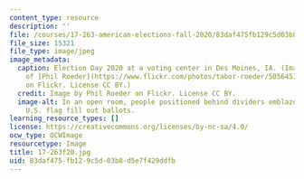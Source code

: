 ```yaml
---
content_type: resource
description: ''
file: /courses/17-263-american-elections-fall-2020/83daf475fb129c5d03b8d5e7f429ddfb_17-263f20.jpg
file_size: 15321
file_type: image/jpeg
image_metadata:
  caption: Election Day 2020 at a voting center in Des Moines, IA. (Image courtesy
    of [Phil Roeder](https://www.flickr.com/photos/tabor-roeder/50564517847/in/photolist-2k3dnvR-2jdSD3v-2k4oN16-2k5eWAd-2k4o6NM-2k3dmGr-2k3dnC4-2k3drAV-2k4gikv-2k4kHAA-2jQj4md-2k3fFbm-2k4k1op-2jYfiVW-2k4k1pM-2k4o6Mu-2k4jo7y-2k3eUBk-2k38V5Z-2k3yZqX-2jYJEL6-2k3cJiU-2jYj2cf-2k4xPW8-2k3fDTM-2k4oMV1-2k4giq5-2k4gisQ-2k3cDUd-2k3drPk-2k38ReN-2k4jo6G-2jKi9tu-2k3cJan-2k3dnmc-2k3cHA1-2k3dnHV-2k38QXq-2k3cHK9-2k3dmNU-2jbdKTG-2kcuaky-2jbdNUr-2k1Hjom-2jb9PDX-2jb9S7N-2jbcKLt-2jbdN17-2jb9U6s-2jbcFTU)
    on Flickr. License CC BY.)
  credit: Image by Phil Roeder on Flickr. License CC BY.
  image-alt: In an open room, people positioned behind dividers emblazoned with the
    U.S. flag fill out ballots.
learning_resource_types: []
license: https://creativecommons.org/licenses/by-nc-sa/4.0/
ocw_type: OCWImage
resourcetype: Image
title: 17-263f20.jpg
uid: 83daf475-fb12-9c5d-03b8-d5e7f429ddfb
---
```

